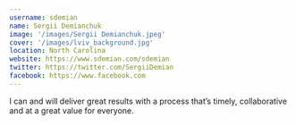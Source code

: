 ```yaml
---
username: sdemian
name: Sergii Demianchuk
image: '/images/Sergii Demianchuk.jpeg'
cover: '/images/lviv_background.jpg'
location: North Carolina
website: https://www.sdemian.com/sdemian
twitter: https://twitter.com/SergiiDemian
facebook: https://www.facebook.com
---
```

I can and will deliver great results with a process that’s timely, collaborative and at a great value for everyone.